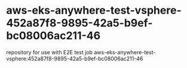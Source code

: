 # aws-eks-anywhere-test-vsphere-452a87f8-9895-42a5-b9ef-bc08006ac211-46
repository for use with E2E test job aws-eks-anywhere-test-vsphere:452a87f8-9895-42a5-b9ef-bc08006ac211-46
